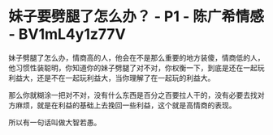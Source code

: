 # 妹子要劈腿了怎么办？ - P1 - 陈广希情感 - BV1mL4y1z77V

妹子劈腿了怎么办，情商高的人，他会在不是那么重要的地方装傻，情商低的人，他习惯性装聪明，你知道你的妹子劈腿了对不对，你权衡一下，到底是还在一起玩利益大，还是不在一起玩利益大，当你理解了在一起玩的利益大。

那么你就糊涂一把对不对，没有什么东西是百分之百要拉人干的，没有必要去找对方麻烦，就是在利益的基础上去挽回一些利益，这个就是高情商的表现。

所以有一句话叫做大智若愚。